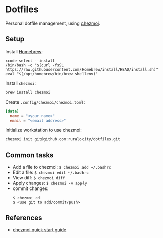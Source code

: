 # Dotfiles

Personal dotfile management, using [chezmoi].

[chezmoi]:https://github.com/twpayne/chezmoi


## Setup

Install [Homebrew]:

```
xcode-select --install
/bin/bash -c "$(curl -fsSL https://raw.githubusercontent.com/Homebrew/install/HEAD/install.sh)"
eval "$(/opt/homebrew/bin/brew shellenv)"
```

Install `chezmoi`:

```
brew install chezmoi
```

Create `.config/chezmoi/chezmoi.toml`:

```toml
[data]
  name = "<your name>"
  email = "<email address>"
```

Initialize workstation to use chezmoi:

```
chezmoi init git@github.com:ruralocity/dotfiles.git
```

[Homebrew]:https://brew.sh

## Common tasks

- Add a file to chezmoi: `$ chezmoi add ~/.bashrc`
- Edit a file: `$ chezmoi edit ~/.bashrc`
- View diff: `$ chezmoi diff`
- Apply changes: `$ chezmoi -v apply`
- commit changes:
  ```
  $ chezmoi cd
  $ <use git to add/commit/push>
  ```


## References

- [chezmoi quick start guide](https://www.chezmoi.io/quick-start/)
